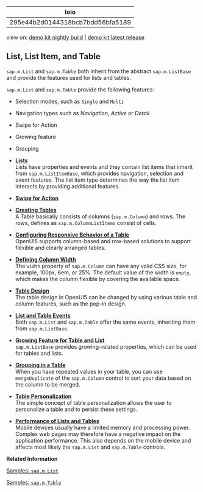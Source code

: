 <!-- loio295e44b2d0144318bcb7bdd56bfa5189 -->

| loio |
| -----|
| 295e44b2d0144318bcb7bdd56bfa5189 |

<div id="loio">

view on: [demo kit nightly build](https://openui5nightly.hana.ondemand.com/#/topic/295e44b2d0144318bcb7bdd56bfa5189) | [demo kit latest release](https://openui5.hana.ondemand.com/#/topic/295e44b2d0144318bcb7bdd56bfa5189)</div>

## List, List Item, and Table

`sap.m.List` and `sap.m.Table` both inherit from the abstract `sap.m.ListBase` and provide the features used for lists and tables.

`sap.m.List` and `sap.m.Table` provide the following features:

-   Selection modes, such as `Single` and `Multi`
-   Navigation types such as *Navigation*, *Active* or *Detail*
-   Swipe for Action
-   Growing feature
-   Grouping

-   **[Lists](Lists_1da1581.md "Lists have properties and events and they contain list items that inherit from
			sap.m.ListItemBase, which provides navigation, selection and event
		features. The list item type determines the way the list item interacts by providing
		additional features.")**  
Lists have properties and events and they contain list items that inherit from `sap.m.ListItemBase`, which provides navigation, selection and event features. The list item type determines the way the list item interacts by providing additional features.
-   **[Swipe for Action](Swipe_for_Action_a01822c.md "")**  

-   **[Creating Tables](Creating_Tables_5eb6f63.md "A Table basically consists of columns (sap.m.Column) and rows. The
		rows, defines as sap.m.ColumnListItems consist of cells.")**  
A Table basically consists of columns \(`sap.m.Column`\) and rows. The rows, defines as `sap.m.ColumnListItems` consist of cells.
-   **[Configuring Responsive Behavior of a Table](Configuring_Responsive_Behavior_of_a_Table_38855e0.md "OpenUI5 supports column-based and row-based solutions to support flexible and clearly
		arranged tables.")**  
OpenUI5 supports column-based and row-based solutions to support flexible and clearly arranged tables.
-   **[Defining Column Width](Defining_Column_Width_6f778a8.md "The width property of sap.m.Column can have any valid
		CSS size, for example, 100px, 6em, or 25%. The default value of the width is
			empty, which makes the column flexible
		by
		covering the available space.")**  
The `width` property of `sap.m.Column` can have any valid CSS size, for example, 100px, 6em, or 25%. The default value of the width is `empty`, which makes the column flexible by covering the available space.
-   **[Table Design](Table_Design_d3234bc.md "The table design in OpenUI5
    can be changed by using various table and column features, such as the pop-in
    design.")**  
The table design in OpenUI5 can be changed by using various table and column features, such as the pop-in design.
-   **[List and Table Events](List_and_Table_Events_35b8a94.md "Both sap.m.List and sap.m.Table offer the same events,
        inheriting them from sap.m.ListBase.")**  
Both `sap.m.List` and `sap.m.Table` offer the same events, inheriting them from `sap.m.ListBase`.
-   **[Growing Feature for Table and List](Growing_Feature_for_Table_and_List_9164ba7.md "sap.m.ListBase provides growing-related properties, which can be used
		for tables and lists.")**  
`sap.m.ListBase` provides growing-related properties, which can be used for tables and lists.
-   **[Grouping in a Table](Grouping_in_a_Table_4c98cf1.md "When you have repeated values in your table, you can use mergeDuplicate
        of the sap.m.Column control to sort your data based on the column to be
        merged.")**  
When you have repeated values in your table, you can use `mergeDuplicate` of the `sap.m.Column` control to sort your data based on the column to be merged.
-   **[Table Personalization](Table_Personalization_1c60212.md "The simple concept of table personalization allows the user to personalize a table
		and to persist these settings.")**  
The simple concept of table personalization allows the user to personalize a table and to persist these settings.
-   **[Performance of Lists and Tables](Performance_of_Lists_and_Tables_f6a1a0a.md "Mobile devices usually have a limited memory and processing power. Complex web pages may
		therefore have a negative impact on the application performance. This also depends on the
		mobile device and affects most likely the sap.m.List and
			sap.m.Table controls.")**  
Mobile devices usually have a limited memory and processing power. Complex web pages may therefore have a negative impact on the application performance. This also depends on the mobile device and affects most likely the `sap.m.List` and `sap.m.Table` controls.

**Related Information**  


[Samples: `sap.m.List`](https://openui5.hana.ondemand.com/#/entity/sap.m.List)

[Samples: `sap.m.Table`](https://openui5.hana.ondemand.com/#/entity/sap.m.Table)

